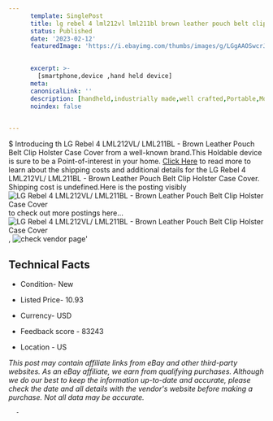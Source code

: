 ```yaml
---
      template: SinglePost
      title: lg rebel 4 lml212vl lml211bl brown leather pouch belt clip holster case cover
      status: Published
      date: '2023-02-12'
      featuredImage: 'https://i.ebayimg.com/thumbs/images/g/LGgAAOSwcrJd0cq5/s-l225.jpg'
       

      excerpt: >-
        [smartphone,device ,hand held device]
      meta:
      canonicalLink: ''
      description: [handheld,industrially made,well crafted,Portable,Mobile,Compact,Convenient,Lightweight,Maneuverable,Man-portable,Miniature,Carriable,Hand-held,Light,Holdable,Transportable,Mobile device,Pocket-sized,On-the-go,Wireless,Cordless,Compact size,Convenient size, smartphone,device ,hand held device]
      noindex: false
      

---
```

$
      Introducing th LG Rebel 4 LML212VL/ LML211BL - Brown Leather Pouch Belt Clip Holster Case Cover from a well-known brand.This Holdable device  is sure to be a Point-of-interest in your home. [Click Here](https://www.ebay.com/itm/254424943584?hash=item3b3ce88be0%3Ag%3ALGgAAOSwcrJd0cq5&mkevt=1&mkcid=1&mkrid=711-53200-19255-0&campid=%253CePNCampaignId%253E&customid=%253CreferenceId%253E&toolid=10049) to read more to learn about the shipping costs and additional details for the LG Rebel 4 LML212VL/ LML211BL - Brown Leather Pouch Belt Clip Holster Case Cover. Shipping cost is undefined.Here is the posting visibly ![LG Rebel 4 LML212VL/ LML211BL - Brown Leather Pouch Belt Clip Holster Case Cover](https://i.ebayimg.com/thumbs/images/g/LGgAAOSwcrJd0cq5/s-l225.jpg) to check out more postings here... ![LG Rebel 4 LML212VL/ LML211BL - Brown Leather Pouch Belt Clip Holster Case Cover](https://i.ebayimg.com/images/g/LGgAAOSwcrJd0cq5/s-l1200.jpg), ![check vendor page](https://origin-galleryplus.ebayimg.com/ws/web/254424943584_2_0_1/225x225.jpg,https://origin-galleryplus.ebayimg.com/ws/web/254424943584_3_0_1/225x225.jpg,https://origin-galleryplus.ebayimg.com/ws/web/254424943584_4_0_1/225x225.jpg,https://origin-galleryplus.ebayimg.com/ws/web/254424943584_5_0_1/225x225.jpg)'

      

 ## Technical Facts 



     
      

 - Condition- New 


      

 - Listed Price- 10.93 


      

 - Currency- USD 


      

 - Feedback score - 83243 


      

 - Location - US 


      
      

 *_This post may contain affiliate links from eBay and other third-party websites. As an eBay affiliate, we earn from qualifying purchases. Although we do our best to keep the information up-to-date and accurate, please check the date and all details with the vendor's website before making a purchase. Not all data may be accurate._*




      -
